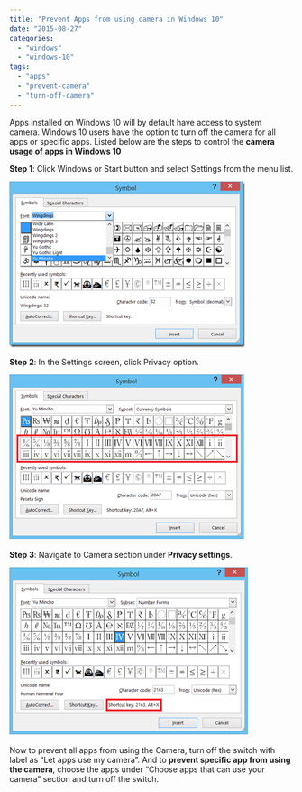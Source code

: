 ```yaml
---
title: "Prevent Apps from using camera in Windows 10"
date: "2015-08-27"
categories: 
  - "windows"
  - "windows-10"
tags: 
  - "apps"
  - "prevent-camera"
  - "turn-off-camera"
---
```


Apps installed on Windows 10 will by default have access to system camera. Windows 10 users have the option to turn off the camera for all apps or specific apps. Listed below are the steps to control the **camera usage of apps in Windows 10**

**Step 1**: Click Windows or Start button and select Settings from the menu list.

[![image](images/image_thumb18.png "image")](http://blogmines.com/blog/wp-content/uploads/2015/08/image18.png)

**Step 2**: In the Settings screen, click Privacy option.

[![image](images/image_thumb19.png "image")](http://blogmines.com/blog/wp-content/uploads/2015/08/image19.png)

**Step 3**: Navigate to Camera section under **Privacy settings**.

[![image](images/image_thumb20.png "image")](http://blogmines.com/blog/wp-content/uploads/2015/08/image20.png)

Now to prevent all apps from using the Camera, turn off the switch with label as “Let apps use my camera”. And to **prevent specific app from using the camera**, choose the apps under “Choose apps that can use your camera” section and turn off the switch.
